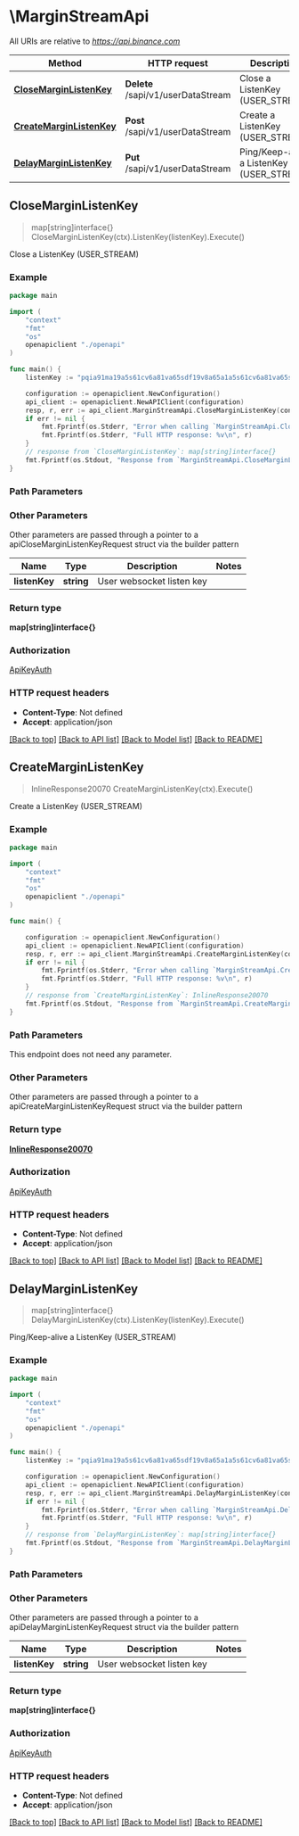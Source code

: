 # \MarginStreamApi

All URIs are relative to *https://api.binance.com*

Method | HTTP request | Description
------------- | ------------- | -------------
[**CloseMarginListenKey**](MarginStreamApi.md#CloseMarginListenKey) | **Delete** /sapi/v1/userDataStream | Close a ListenKey (USER_STREAM)
[**CreateMarginListenKey**](MarginStreamApi.md#CreateMarginListenKey) | **Post** /sapi/v1/userDataStream | Create a ListenKey (USER_STREAM)
[**DelayMarginListenKey**](MarginStreamApi.md#DelayMarginListenKey) | **Put** /sapi/v1/userDataStream | Ping/Keep-alive a ListenKey (USER_STREAM)



## CloseMarginListenKey

> map[string]interface{} CloseMarginListenKey(ctx).ListenKey(listenKey).Execute()

Close a ListenKey (USER_STREAM)



### Example

```go
package main

import (
    "context"
    "fmt"
    "os"
    openapiclient "./openapi"
)

func main() {
    listenKey := "pqia91ma19a5s61cv6a81va65sdf19v8a65a1a5s61cv6a81va65sdf19v8a65a1" // string | User websocket listen key (optional)

    configuration := openapiclient.NewConfiguration()
    api_client := openapiclient.NewAPIClient(configuration)
    resp, r, err := api_client.MarginStreamApi.CloseMarginListenKey(context.Background()).ListenKey(listenKey).Execute()
    if err != nil {
        fmt.Fprintf(os.Stderr, "Error when calling `MarginStreamApi.CloseMarginListenKey``: %v\n", err)
        fmt.Fprintf(os.Stderr, "Full HTTP response: %v\n", r)
    }
    // response from `CloseMarginListenKey`: map[string]interface{}
    fmt.Fprintf(os.Stdout, "Response from `MarginStreamApi.CloseMarginListenKey`: %v\n", resp)
}
```

### Path Parameters



### Other Parameters

Other parameters are passed through a pointer to a apiCloseMarginListenKeyRequest struct via the builder pattern


Name | Type | Description  | Notes
------------- | ------------- | ------------- | -------------
 **listenKey** | **string** | User websocket listen key | 

### Return type

**map[string]interface{}**

### Authorization

[ApiKeyAuth](../README.md#ApiKeyAuth)

### HTTP request headers

- **Content-Type**: Not defined
- **Accept**: application/json

[[Back to top]](#) [[Back to API list]](../README.md#documentation-for-api-endpoints)
[[Back to Model list]](../README.md#documentation-for-models)
[[Back to README]](../README.md)


## CreateMarginListenKey

> InlineResponse20070 CreateMarginListenKey(ctx).Execute()

Create a ListenKey (USER_STREAM)



### Example

```go
package main

import (
    "context"
    "fmt"
    "os"
    openapiclient "./openapi"
)

func main() {

    configuration := openapiclient.NewConfiguration()
    api_client := openapiclient.NewAPIClient(configuration)
    resp, r, err := api_client.MarginStreamApi.CreateMarginListenKey(context.Background()).Execute()
    if err != nil {
        fmt.Fprintf(os.Stderr, "Error when calling `MarginStreamApi.CreateMarginListenKey``: %v\n", err)
        fmt.Fprintf(os.Stderr, "Full HTTP response: %v\n", r)
    }
    // response from `CreateMarginListenKey`: InlineResponse20070
    fmt.Fprintf(os.Stdout, "Response from `MarginStreamApi.CreateMarginListenKey`: %v\n", resp)
}
```

### Path Parameters

This endpoint does not need any parameter.

### Other Parameters

Other parameters are passed through a pointer to a apiCreateMarginListenKeyRequest struct via the builder pattern


### Return type

[**InlineResponse20070**](InlineResponse20070.md)

### Authorization

[ApiKeyAuth](../README.md#ApiKeyAuth)

### HTTP request headers

- **Content-Type**: Not defined
- **Accept**: application/json

[[Back to top]](#) [[Back to API list]](../README.md#documentation-for-api-endpoints)
[[Back to Model list]](../README.md#documentation-for-models)
[[Back to README]](../README.md)


## DelayMarginListenKey

> map[string]interface{} DelayMarginListenKey(ctx).ListenKey(listenKey).Execute()

Ping/Keep-alive a ListenKey (USER_STREAM)



### Example

```go
package main

import (
    "context"
    "fmt"
    "os"
    openapiclient "./openapi"
)

func main() {
    listenKey := "pqia91ma19a5s61cv6a81va65sdf19v8a65a1a5s61cv6a81va65sdf19v8a65a1" // string | User websocket listen key (optional)

    configuration := openapiclient.NewConfiguration()
    api_client := openapiclient.NewAPIClient(configuration)
    resp, r, err := api_client.MarginStreamApi.DelayMarginListenKey(context.Background()).ListenKey(listenKey).Execute()
    if err != nil {
        fmt.Fprintf(os.Stderr, "Error when calling `MarginStreamApi.DelayMarginListenKey``: %v\n", err)
        fmt.Fprintf(os.Stderr, "Full HTTP response: %v\n", r)
    }
    // response from `DelayMarginListenKey`: map[string]interface{}
    fmt.Fprintf(os.Stdout, "Response from `MarginStreamApi.DelayMarginListenKey`: %v\n", resp)
}
```

### Path Parameters



### Other Parameters

Other parameters are passed through a pointer to a apiDelayMarginListenKeyRequest struct via the builder pattern


Name | Type | Description  | Notes
------------- | ------------- | ------------- | -------------
 **listenKey** | **string** | User websocket listen key | 

### Return type

**map[string]interface{}**

### Authorization

[ApiKeyAuth](../README.md#ApiKeyAuth)

### HTTP request headers

- **Content-Type**: Not defined
- **Accept**: application/json

[[Back to top]](#) [[Back to API list]](../README.md#documentation-for-api-endpoints)
[[Back to Model list]](../README.md#documentation-for-models)
[[Back to README]](../README.md)

